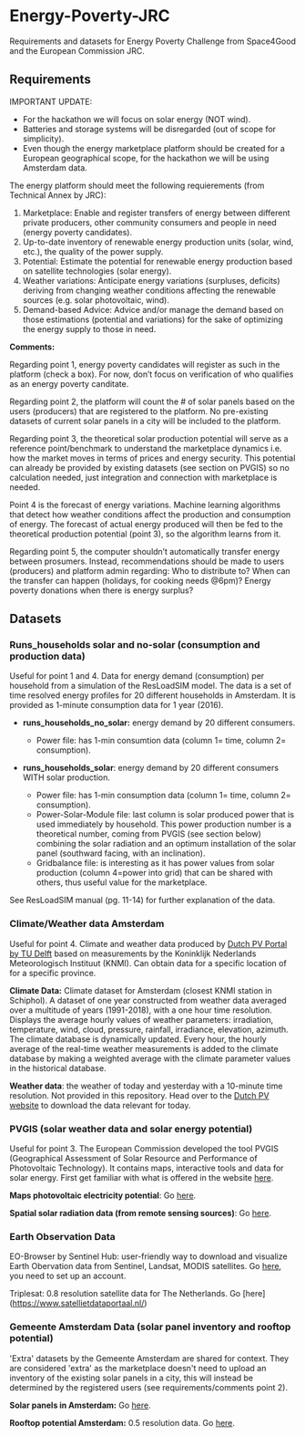 # Energy-Poverty-JRC
Requirements and datasets for Energy Poverty Challenge from Space4Good and the European Commission JRC.


## Requirements

IMPORTANT UPDATE: 

* For the hackathon we will focus on solar energy (NOT wind).
* Batteries and storage systems will be disregarded (out of scope for simplicity). 
* Even though the energy marketplace platform should be created for a European geographical scope, for the hackathon we will be using Amsterdam data. 


The energy platform should meet the following requierements (from Technical Annex by JRC):
1.	Marketplace: Enable and register transfers of energy between different private producers, other community consumers and people in need (energy poverty candidates).
2.	Up-to-date inventory of renewable energy production units (solar, wind, etc.), the quality of the power supply.
3.	Potential: Estimate the potential for renewable energy production based on satellite technologies (solar energy).
4.	Weather variations: Anticipate energy variations (surpluses, deficits) deriving from changing weather conditions affecting the renewable sources (e.g. solar photovoltaic, wind). 
5.	Demand-based Advice: Advice and/or manage the demand based on those estimations (potential and variations) for the sake of optimizing the energy supply to those in need.

**Comments:**

Regarding point 1, energy poverty candidates will register as such in the platform (check a box). For now, don’t focus on verification of who qualifies as an energy poverty canditate. 

Regarding point 2, the platform will count the # of solar panels based on the users (producers) that are registered to the platform. No pre-existing datasets of current solar panels in a city will be included to the platform. 

Regarding point 3, the theoretical solar production potential will serve as a reference point/benchmark to understand the marketplace dynamics i.e. how the market moves in terms of prices and energy security. This potential can already be provided by existing datasets (see section on PVGIS) so no calculation needed, just integration and connection with marketplace is needed.

Point 4 is the forecast of energy variations. Machine learning algorithms that detect how weather conditions affect the production and consumption of energy. The forecast of actual energy produced will then be fed to the theoretical production potential (point 3), so the algorithm learns from it.

Regarding point 5, the computer shouldn’t automatically transfer energy between prosumers. Instead, recommendations should be made to users (producers) and platform admin regarding: Who to distribute to? When can the transfer can happen (holidays, for cooking needs @6pm)? Energy poverty donations when there is energy surplus? 



## Datasets
### Runs_households solar and no-solar (consumption and production data)

Useful for point 1 and 4. Data for energy demand (consumption) per household from a simulation of the ResLoadSIM model.  The data is a set of time resolved energy profiles for 20 different households in Amsterdam. It is provided as 1-minute consumption data for 1 year (2016). 

- **runs_households_no_solar:** energy demand by 20 different consumers. 
  - Power file: has 1-min consumtion data (column 1= time, column 2= consumption). 

- **runs_households_solar**: energy demand by 20 different consumers WITH solar production. 
  - Power file: has 1-min consumption data (column 1= time, column 2= consumption). 
  - Power-Solar-Module file: last column is solar produced power that is used immediately by household. This power production number is a theoretical number, coming from PVGIS (see section below) combining the solar radiation and an optimum installation of the solar panel (southward facing, with an inclination). 
  - Gridbalance file: is interesting as it has power values from solar production (column 4=power into grid) that can be shared with others, thus  useful value for the marketplace. 

See ResLoadSIM manual (pg. 11-14) for further explanation of the data.

### Climate/Weather data Amsterdam
Useful for point 4. Climate and weather data produced by [Dutch PV Portal by TU Delft](https://www.tudelft.nl/en/eemcs/the-faculty/departments/electrical-sustainable-energy/photovoltaic-materials-and-devices/dutch-pv-portal/) based on measurements by the Koninklijk Nederlands Meteorologisch Instituut (KNMI). Can obtain data for a specific location of for a specific province.

**Climate Data:** Climate dataset for Amsterdam (closest KNMI station in Schiphol). A dataset of one year constructed from weather data averaged over a multitude of years (1991-2018), with a one hour time resolution. Displays the average hourly values of weather parameters: irradiation, temperature, wind, cloud, pressure, rainfall, irradiance, elevation, azimuth. The climate database is dynamically updated. Every hour, the hourly average of the real-time weather measurements is added to the climate database by making a weighted average with the climate parameter values in the historical database.

**Weather data**: the weather of today and yesterday with a 10-minute time resolution. Not provided in this repository. Head over to the [Dutch PV website](https://www.tudelft.nl/en/eemcs/the-faculty/departments/electrical-sustainable-energy/photovoltaic-materials-and-devices/dutch-pv-portal/) to download the data relevant for today.

### PVGIS  (solar weather data and solar energy potential)
Useful for point 3. The European Commission developed the tool PVGIS (Geographical Assessment of Solar Resource and Performance of Photovoltaic Technology). It contains maps, interactive tools and data for solar energy. First get familiar with what is offered in the website [here](http://re.jrc.ec.europa.eu/pvg_static/en/intro_tools.html).

**Maps photovoltaic electricity potential**: Go [here](http://re.jrc.ec.europa.eu/pvg_download/map_index.html).

**Spatial solar radiation data (from remote sensing sources)**: Go [here](http://re.jrc.ec.europa.eu/pvg_download/data_download.html).


### Earth Observation Data
EO-Browser by Sentinel Hub: user-friendly way to download and visualize Earth Obervation data from Sentinel, Landsat, MODIS satellites. Go [here](https://apps.sentinel-hub.com/eo-browser/), you need to set up an account.

Triplesat: 0.8 resolution satellite data for The Netherlands. Go [here] (https://www.satellietdataportaal.nl/)

### Gemeente Amsterdam Data (solar panel inventory and rooftop potential)
'Extra' datasets by the Gemeente Amsterdam are shared for context. They are considered 'extra' as the marketplace doesn't need to upload an inventory of the existing solar panels in a city, this will instead be determined by the registered users (see requirements/comments point 2). 

**Solar panels in Amsterdam:** Go [here](https://maps.amsterdam.nl/zonnepanelen/?LANG=en).

**Rooftop potential Amsterdam:** 0.5 resolution data. Go [here](https://www.zonatlas.nl/amsterdam/).








